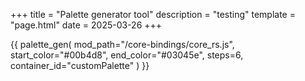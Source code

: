 +++
title = "Palette generator tool"
description = "testing"
template = "page.html"
date = 2025-03-26
+++

{{ palette_gen(
    mod_path="/core-bindings/core_rs.js",
    start_color="#00b4d8",
    end_color="#03045e",
    steps=6,
    container_id="customPalette"
) }}
